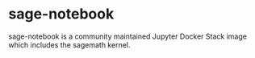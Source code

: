 # sage-notebook

sage-notebook is a community maintained Jupyter Docker Stack image which includes the sagemath kernel.